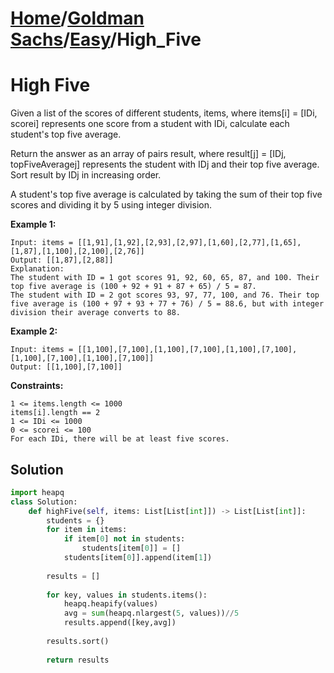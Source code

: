 # [Home](./../../..)/[Goldman Sachs](./../..)/[Easy](./..)/High_Five
<h1>High Five</h1>

<p>
Given a list of the scores of different students, items, where items[i] = [IDi, scorei] represents one score from a student with IDi, calculate each student's top five average.

Return the answer as an array of pairs result, where result[j] = [IDj, topFiveAveragej] represents the student with IDj and their top five average. Sort result by IDj in increasing order.

A student's top five average is calculated by taking the sum of their top five scores and dividing it by 5 using integer division.

</p>

<b>Example 1:</b>

    Input: items = [[1,91],[1,92],[2,93],[2,97],[1,60],[2,77],[1,65],[1,87],[1,100],[2,100],[2,76]]
    Output: [[1,87],[2,88]]
    Explanation: 
    The student with ID = 1 got scores 91, 92, 60, 65, 87, and 100. Their top five average is (100 + 92 + 91 + 87 + 65) / 5 = 87.
    The student with ID = 2 got scores 93, 97, 77, 100, and 76. Their top five average is (100 + 97 + 93 + 77 + 76) / 5 = 88.6, but with integer division their average converts to 88.
  
<b>Example 2:</b>

    Input: items = [[1,100],[7,100],[1,100],[7,100],[1,100],[7,100],[1,100],[7,100],[1,100],[7,100]]
    Output: [[1,100],[7,100]]
 
<b>Constraints:</b>

    1 <= items.length <= 1000
    items[i].length == 2
    1 <= IDi <= 1000
    0 <= scorei <= 100
    For each IDi, there will be at least five scores.


<h2>Solution</h2>

```python
import heapq
class Solution:
    def highFive(self, items: List[List[int]]) -> List[List[int]]:
        students = {}
        for item in items:
            if item[0] not in students:
                students[item[0]] = []
            students[item[0]].append(item[1])
            
        results = []
        
        for key, values in students.items():
            heapq.heapify(values)
            avg = sum(heapq.nlargest(5, values))//5
            results.append([key,avg])
            
        results.sort()
        
        return results
```
